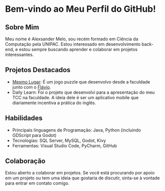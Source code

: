# Bem-vindo ao Meu Perfil do GitHub!

## Sobre Mim
Meu nome é Alexsander Melo, sou recém formado em Ciência da Computação pela UNIPAC. Estou interessado em desenvolvimento back-end, e estou sempre buscando aprender e colaborar em projetos interessantes.

## Projetos Destacados
- [Mesmo Lugar](https://www.linkedin.com/feed/update/urn:li:activity:7178483698843983872/): É um jogo puzzle que desenvolvo desde a faculdade junto com o [Flávio](https://github.com/Kavssss/).
- Daily Learn: Foi o projeto que desenvolvi para a apresentação do meu TCC na faculdade. A ideia dele é ser um aplicativo mobile que diariamente incentiva a prática do inglês.

## Habilidades
- Principais linguagens de Programação: Java, Python (incluindo GDScript para Godot) 
- Tecnologias: SQL Server, MySQL, Godot, Kivy
- Ferramentas: Visual Studio Code, PyCharm, GitHub

## Colaboração
Estou aberto a colaborar em projetos. Se você está procurando por apoio em um projeto ou tem uma ideia que gostaria de discutir, sinta-se à vontade para entrar em contato comigo.
